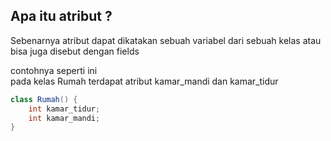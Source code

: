 ## Apa itu atribut ?
Sebenarnya atribut dapat dikatakan sebuah variabel dari sebuah kelas atau bisa juga disebut dengan fields

contohnya seperti ini <br>
pada kelas Rumah terdapat atribut kamar_mandi dan kamar_tidur
```java
class Rumah() {
    int kamar_tidur;
    int kamar_mandi;
}
```